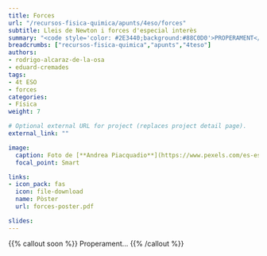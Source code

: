 ```yaml
---
title: Forces
url: "/recursos-fisica-quimica/apunts/4eso/forces"
subtitle: Lleis de Newton i forces d'especial interès
summary: "<code style='color: #2E3440;background:#88C0D0'>PROPERAMENT</code> <br> Lleis de Newton i forces d'especial interès."
breadcrumbs: ["recursos-fisica-quimica","apunts","4teso"]
authors:
- rodrigo-alcaraz-de-la-osa
- eduard-cremades
tags:
- 4t ESO
- forces
categories:
- Física
weight: 7

# Optional external URL for project (replaces project detail page).
external_link: ""

image:
  caption: Foto de [**Andrea Piacquadio**](https://www.pexels.com/es-es/@olly) en [Pexels](https://www.pexels.com/es-es/)
  focal_point: Smart

links:
- icon_pack: fas
  icon: file-download
  name: Pòster
  url: forces-poster.pdf

slides: 
---
```


{{% callout soon %}}
Properament...
{{% /callout %}}